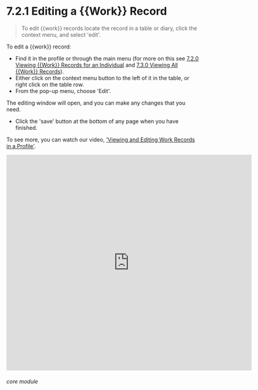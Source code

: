# 7.2.1  <i class="fas fa-hammer"></i>  Editing a {{Work}} Record

> To edit {{work}} records locate the record in a table or diary, click the context menu, and select 'edit'.



To edit a {{work}} record:

- Find it in the profile or through the main menu (for more on this see [7.2.0 Viewing {{Work}} Records for an Individual](/help/index/p/7.2.0) and [7.3.0 Viewing All {{Work}} Records](/help/index/p/7.3.0)).
- Either click on the context menu button to the left of it in the table, or right click on the table row. 
- From the pop-up menu, choose 'Edit'. 

The editing window will open, and you can make any changes that you need. 

- Click the 'save' button at the bottom of any page when you have finished.

To see more, you can watch our video, ['Viewing and Editing Work Records in a Profile'](/help/index/p/51.5.5).

<iframe src="https://player.vimeo.com/video/279240823" width="640" height="564" frameborder="0" allow="autoplay; fullscreen" allowfullscreen></iframe>


###### core module

